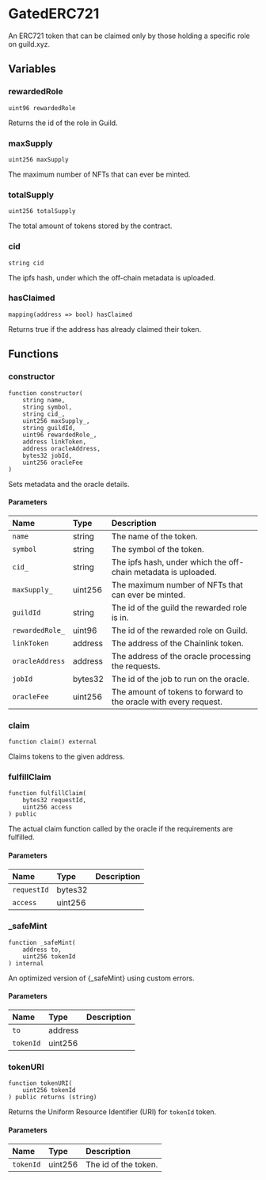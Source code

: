 # GatedERC721

An ERC721 token that can be claimed only by those holding a specific role on guild.xyz.

## Variables

### rewardedRole

```solidity
uint96 rewardedRole
```

Returns the id of the role in Guild.

### maxSupply

```solidity
uint256 maxSupply
```

The maximum number of NFTs that can ever be minted.

### totalSupply

```solidity
uint256 totalSupply
```

The total amount of tokens stored by the contract.

### cid

```solidity
string cid
```

The ipfs hash, under which the off-chain metadata is uploaded.

### hasClaimed

```solidity
mapping(address => bool) hasClaimed
```

Returns true if the address has already claimed their token.

## Functions

### constructor

```solidity
function constructor(
    string name,
    string symbol,
    string cid_,
    uint256 maxSupply_,
    string guildId,
    uint96 rewardedRole_,
    address linkToken,
    address oracleAddress,
    bytes32 jobId,
    uint256 oracleFee
) 
```

Sets metadata and the oracle details.

#### Parameters

| Name | Type | Description |
| :--- | :--- | :---------- |
| `name` | string | The name of the token. |
| `symbol` | string | The symbol of the token. |
| `cid_` | string | The ipfs hash, under which the off-chain metadata is uploaded. |
| `maxSupply_` | uint256 | The maximum number of NFTs that can ever be minted. |
| `guildId` | string | The id of the guild the rewarded role is in. |
| `rewardedRole_` | uint96 | The id of the rewarded role on Guild. |
| `linkToken` | address | The address of the Chainlink token. |
| `oracleAddress` | address | The address of the oracle processing the requests. |
| `jobId` | bytes32 | The id of the job to run on the oracle. |
| `oracleFee` | uint256 | The amount of tokens to forward to the oracle with every request. |

### claim

```solidity
function claim() external
```

Claims tokens to the given address.

### fulfillClaim

```solidity
function fulfillClaim(
    bytes32 requestId,
    uint256 access
) public
```

The actual claim function called by the oracle if the requirements are fulfilled.

#### Parameters

| Name | Type | Description |
| :--- | :--- | :---------- |
| `requestId` | bytes32 |  |
| `access` | uint256 |  |

### _safeMint

```solidity
function _safeMint(
    address to,
    uint256 tokenId
) internal
```

An optimized version of {_safeMint} using custom errors.

#### Parameters

| Name | Type | Description |
| :--- | :--- | :---------- |
| `to` | address |  |
| `tokenId` | uint256 |  |

### tokenURI

```solidity
function tokenURI(
    uint256 tokenId
) public returns (string)
```

Returns the Uniform Resource Identifier (URI) for `tokenId` token.

#### Parameters

| Name | Type | Description |
| :--- | :--- | :---------- |
| `tokenId` | uint256 | The id of the token. |

